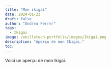 ```yaml
---
title: "Mon ikigai"
date: 2024-01-23
draft: false
author: "Andrea Ferrer"
tags:
  - Ikigai
image: /veilletech-portfolio/images/Ikigai.png
description: "Aperçu de mon Ikigai."
toc:
---
```


Voici un aperçu de mon Ikigai.
